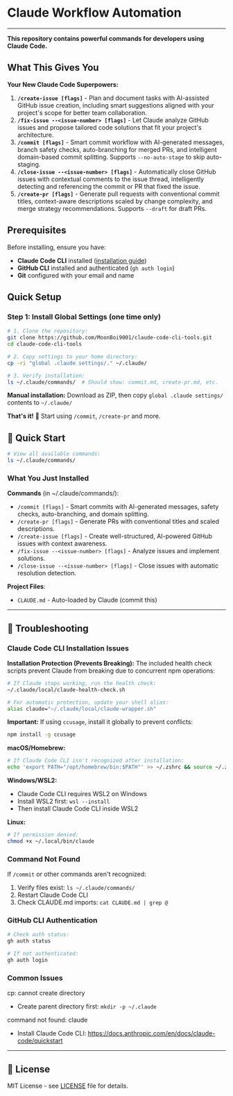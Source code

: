 # Claude Workflow Automation

---

**This repository contains powerful commands for developers using Claude Code.**

## What This Gives You

**Your New Claude Code Superpowers:**

1. **`/create-issue [flags]`** - Plan and document tasks with AI-assisted GitHub issue creation, including smart suggestions aligned with your project's scope for better team collaboration.
2. **`/fix-issue --<issue-number> [flags]`** - Let Claude analyze GitHub issues and propose tailored code solutions that fit your project's architecture.
3. **`/commit [flags]`** - Smart commit workflow with AI-generated messages, branch safety checks, auto-branching for merged PRs, and intelligent domain-based commit splitting. Supports `--no-auto-stage` to skip auto-staging.
4. **`/close-issue --<issue-number> [flags]`** - Automatically close GitHub issues with contextual comments to the issue thread, intelligently detecting and referencing the commit or PR that fixed the issue.
5. **`/create-pr [flags]`** - Generate pull requests with conventional commit titles, context-aware descriptions scaled by change complexity, and merge strategy recommendations. Supports `--draft` for draft PRs.

## Prerequisites

Before installing, ensure you have:

- **Claude Code CLI** installed ([installation guide](https://docs.anthropic.com/en/docs/claude-code/quickstart))
- **GitHub CLI** installed and authenticated (`gh auth login`)
- **Git** configured with your email and name

## Quick Setup

### Step 1: Install Global Settings (one time only)

```bash
# 1. Clone the repository:
git clone https://github.com/MoonBoi9001/claude-code-cli-tools.git
cd claude-code-cli-tools

# 2. Copy settings to your home directory:
cp -ri "global .claude settings/." ~/.claude/

# 3. Verify installation:
ls ~/.claude/commands/  # Should show: commit.md, create-pr.md, etc.
```

**Manual installation:** Download as ZIP, then copy `global .claude settings/` contents to `~/.claude/`

**That's it!** 🎉 Start using `/commit`, `/create-pr` and more.

## 🚀 Quick Start

```bash
# View all available commands:
ls ~/.claude/commands/
```

### What You Just Installed

**Commands** (in ~/.claude/commands/):

- `/commit [flags]` - Smart commits with AI-generated messages, safety checks, auto-branching, and domain splitting.
- `/create-pr [flags]` - Generate PRs with conventional titles and scaled descriptions.
- `/create-issue [flags]` - Create well-structured, AI-powered GitHub issues with context awareness.
- `/fix-issue --<issue-number> [flags]` - Analyze issues and implement solutions.
- `/close-issue --<issue-number> [flags]` - Close issues with automatic resolution detection.

**Project Files**:

- `CLAUDE.md` - Auto-loaded by Claude (commit this)

---

## 🔧 Troubleshooting

### Claude Code CLI Installation Issues

**Installation Protection (Prevents Breaking):**
The included health check scripts prevent Claude from breaking due to concurrent npm operations:

```bash
# If Claude stops working, run the health check:
~/.claude/local/claude-health-check.sh

# For automatic protection, update your shell alias:
alias claude="~/.claude/local/claude-wrapper.sh"
```

**Important:** If using `ccusage`, install it globally to prevent conflicts:

```bash
npm install -g ccusage
```

**macOS/Homebrew:**

```bash
# If Claude Code CLI isn't recognized after installation:
echo 'export PATH="/opt/homebrew/bin:$PATH"' >> ~/.zshrc && source ~/.zshrc
```

**Windows/WSL2:**

- Claude Code CLI requires WSL2 on Windows
- Install WSL2 first: `wsl --install`
- Then install Claude Code CLI inside WSL2

**Linux:**

```bash
# If permission denied:
chmod +x ~/.local/bin/claude
```

### Command Not Found

If `/commit` or other commands aren't recognized:

1. Verify files exist: `ls ~/.claude/commands/`
2. Restart Claude Code CLI
3. Check CLAUDE.md imports: `cat CLAUDE.md | grep @`

### GitHub CLI Authentication

```bash
# Check auth status:
gh auth status

# If not authenticated:
gh auth login
```

### Common Issues

cp: cannot create directory

- Create parent directory first: `mkdir -p ~/.claude`

command not found: claude

- Install Claude Code CLI: https://docs.anthropic.com/en/docs/claude-code/quickstart

---

## 📄 License

MIT License - see [LICENSE](LICENSE) file for details.

